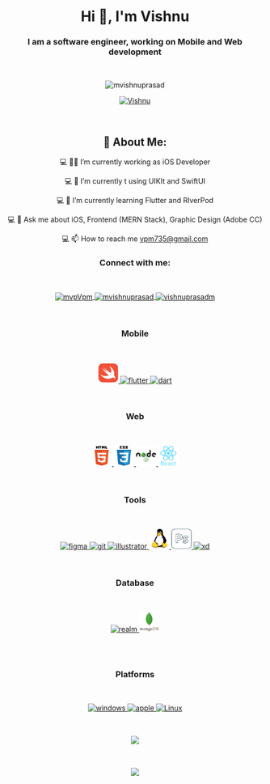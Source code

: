 
<h1 align="center">Hi 👋, I'm Vishnu</h1>

<h3 align="center">I am a software engineer, working on Mobile and Web development</h3>

<br>

<p align="center">
  <img src="https://komarev.com/ghpvc/?username=mvishnuprasad&label=Profile%20views&color=0e75b6&style=flat" alt="mvishnuprasad">
</p>

<p align="center">
  <a href="https://twitter.com/mvpVpm" target="blank">
    <img src="https://img.shields.io/twitter/follow/Vishnu?logo=twitter&style=for-the-badge" alt="Vishnu">
  </a>
</p>

<br>


  <h2 align="center">💫 About Me:</h2>
<p align="center">
  <p align="center">💻 👷‍♂️ I’m currently working as iOS Developer</p>
  <p align="center">💻 🌱 I’m currently t using UIKIt and SwiftUI</p>
  <p align="center">💻 🌱 I’m currently learning Flutter and RIverPod</p>
  <p align="center">💻 💬 Ask me about iOS, Frontend (MERN Stack), Graphic Design (Adobe CC)</p>
  <p align="center">💻 📫 How to reach me <a href="mailto:vpm735@gmail.com">vpm735@gmail.com</a></p>
</p>



<h3 align="center">Connect with me:</h3>

<br>


<p align="center">
  <a href="https://twitter.com/mvpVpm" target="blank">
    <img align="center" src="https://skillicons.dev/icons?i=twitter" alt="mvpVpm" height="30" width="40"  ">
  </a>
 

  <a href="https://linkedin.com/in/mvishnuprasad" target="blank">
    <img align="center" src="https://raw.githubusercontent.com/rahuldkjain/github-profile-readme-generator/master/src/images/icons/Social/linked-in-alt.svg" alt="mvishnuprasad" height="30" width="40"  ">
  </a>
  

  
  
  <a href="https://www.behance.net/vishnuprasadm" target="blank">
    <img align="center" src="https://raw.githubusercontent.com/rahuldkjain/github-profile-readme-generator/master/src/images/icons/Social/behance.svg" alt="vishnuprasadm" height="30" width="40" ">
  </a>
  
</p>

<br>

<h3 align="center">Mobile</h3>

<br>

<p align="center">
  <a href="https://developer.apple.com/swift/" target="_blank" rel="noreferrer">
    <img src="https://raw.githubusercontent.com/devicons/devicon/master/icons/swift/swift-original.svg" alt="swift" width="40" height="40" ">
  </a>
 
  <a href="https://flutter.dev" target="_blank" rel="noreferrer">
    <img src="https://www.vectorlogo.zone/logos/flutterio/flutterio-icon.svg" alt="flutter" width="40" height="40" ">
  </a>
 
  <a href="https://dart.dev" target="_blank" rel="noreferrer">
    <img src="https://www.vectorlogo.zone/logos/dartlang/dartlang-icon.svg" alt="dart" width="40" height="40" ">
  </a>
</p>

<br>

<h3 align="center">Web</h3>

<br>

<p align="center">
<a href="https://www.w3.org/html/" target="_blank" rel="noreferrer">
    <img src="https://raw.githubusercontent.com/devicons/devicon/master/icons/html5/html5-original-wordmark.svg" alt="html5" width="40" height="40" ">

 
  <a href="https://www.w3schools.com/css/" target="_blank" rel="noreferrer">
    <img src="https://raw.githubusercontent.com/devicons/devicon/master/icons/css3/css3-original-wordmark.svg" alt="css3" width="40" height="40" ">
  </a>
 
  <a href="https://nodejs.org" target="_blank" rel="noreferrer">
    <img src="https://raw.githubusercontent.com/devicons/devicon/master/icons/nodejs/nodejs-original-wordmark.svg" alt="nodejs" width="40" height="40" ">
  </a>
 
  <a href="https://reactjs.org/" target="_blank" rel="noreferrer">
    <img src="https://raw.githubusercontent.com/devicons/devicon/master/icons/react/react-original-wordmark.svg" alt="react" width="40" height="40" ">
  </a>
</p>

<br>

<h3 align="center">Tools</h3>

<br>

<p align="center">
  <a href="https://www.figma.com/" target="_blank" rel="noreferrer">
    <img src="https://www.vectorlogo.zone/logos/figma/figma-icon.svg" alt="figma" width="40" height="40" ">
  </a>
 
  <a href="https://git-scm.com/" target="_blank" rel="noreferrer">
    <img src="https://www.vectorlogo.zone/logos/git-scm/git-scm-icon.svg" alt="git" width="40" height="40" ">
  </a>
 
  <a href="https://www.adobe.com/in/products/illustrator.html" target="_blank" rel="noreferrer">
    <img src="https://www.vectorlogo.zone/logos/adobe_illustrator/adobe_illustrator-icon.svg" alt="illustrator" width="40" height="40" ">
  </a>
 
  <a href="https://www.linux.org/" target="_blank" rel="noreferrer">
    <img src="https://raw.githubusercontent.com/devicons/devicon/master/icons/linux/linux-original.svg" alt="linux" width="40" height="40" ">
  </a>
 
  <a href="https://www.photoshop.com/en" target="_blank" rel="noreferrer">
    <img src="https://raw.githubusercontent.com/devicons/devicon/master/icons/photoshop/photoshop-line.svg" alt="photoshop" width="40" height="40" ">
  </a>
 
  <a href="https://www.adobe.com/products/xd.html" target="_blank" rel="noreferrer">
    <img src="https://cdn.worldvectorlogo.com/logos/adobe-xd.svg" alt="xd" width="40" height="40" ">
  </a>
</p>

<br>

<h3 align="center">Database</h3>

<br>

<p align="center">
  <a href="https://realm.io/" target="_blank" rel="noreferrer">
    <img src="https://raw.githubusercontent.com/bestofjs/bestofjs-webui/8665e8c267a0215f3159df28b33c365198101df5/public/logos/realm.svg" alt="realm" width="40" height="40" ">
  </a>
 
  <a href="https://www.mongodb.com/" target="_blank" rel="noreferrer">
    <img src="https://raw.githubusercontent.com/devicons/devicon/master/icons/mongodb/mongodb-original-wordmark.svg" alt="mongodb" width="40" height="40" ">
  </a>
</p>

<br>

<br>

<h3 align="center">Platforms</h3>

<br>

<p align="center">
  <a href="https://www.microsoft.com/en-in" target="_blank" rel="noreferrer">
    <img src="https://user-images.githubusercontent.com/25181517/186884150-05e9ff6d-340e-4802-9533-2c3f02363ee3.png" alt="windows" width="40" height="40" ">
  </a>
 
  <a href="https://www.linux.org/" target="_blank" rel="noreferrer">
    <img src="https://user-images.githubusercontent.com/25181517/186884152-ae609cca-8cf1-4175-8d60-1ce1fa078ca2.png" alt="apple" width="40" height="40" ">
  </a>

  <a href="https://www.apple.com/" target="_blank" rel="noreferrer">
    <img src="https://github.com/marwin1991/profile-technology-icons/assets/76662862/2481dc48-be6b-4ebb-9e8c-3b957efe69fa" alt="Linux" width="40" height="40" ">
  </a>

</p>

<br>
<p align="center">
<a href="https://github.com/mvishnuprasad?tab=repositories">
  <img align="center" src="https://github-readme-stats.vercel.app/api?username=mvishnuprasad&theme=blue-green&show_icons=true" />
</a>
</p>

<br>
<p align="center">
<a href="https://github.com/mvishnuprasad?tab=repositories">
  <img align="center" src="https://github-readme-stats.vercel.app/api/top-langs/?username=mvishnuprasad&langs_count=18" />
</a>
</p>



